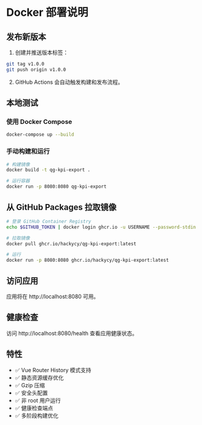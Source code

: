 # Docker 部署说明

## 发布新版本

1. 创建并推送版本标签：

```bash
git tag v1.0.0
git push origin v1.0.0
```

2. GitHub Actions 会自动触发构建和发布流程。

## 本地测试

### 使用 Docker Compose

```bash
docker-compose up --build
```

### 手动构建和运行

```bash
# 构建镜像
docker build -t qg-kpi-export .

# 运行容器
docker run -p 8080:8080 qg-kpi-export
```

## 从 GitHub Packages 拉取镜像

```bash
# 登录 GitHub Container Registry
echo $GITHUB_TOKEN | docker login ghcr.io -u USERNAME --password-stdin

# 拉取镜像
docker pull ghcr.io/hackycy/qg-kpi-export:latest

# 运行
docker run -p 8080:8080 ghcr.io/hackycy/qg-kpi-export:latest
```

## 访问应用

应用将在 http://localhost:8080 可用。

## 健康检查

访问 http://localhost:8080/health 查看应用健康状态。

## 特性

- ✅ Vue Router History 模式支持
- ✅ 静态资源缓存优化
- ✅ Gzip 压缩
- ✅ 安全头配置
- ✅ 非 root 用户运行
- ✅ 健康检查端点
- ✅ 多阶段构建优化
